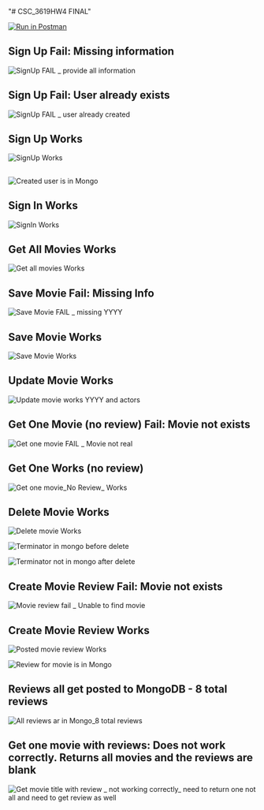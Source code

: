 "# CSC_3619HW4 FINAL" 

[![Run in Postman](https://run.pstmn.io/button.svg)](https://app.getpostman.com/run-collection/19231130-6c8ee4cc-6e5a-413a-8012-09f1063a0418?action=collection%2Ffork&collection-url=entityId%3D19231130-6c8ee4cc-6e5a-413a-8012-09f1063a0418%26entityType%3Dcollection%26workspaceId%3D059b02d9-6ab5-4182-b56c-f56e5f01f6f4)




## Sign Up Fail: Missing information ##
![SignUp FAIL _ provide all information](https://user-images.githubusercontent.com/10605443/163726854-8d07b2fe-0c64-420f-a8e9-6269469c6509.png)

## Sign Up Fail: User already exists ##
![SignUp FAIL _ user already created](https://user-images.githubusercontent.com/10605443/163726856-eceaba5d-5eea-4ff4-aa13-0c38e46020a1.png)

## Sign Up Works ##
![SignUp Works](https://user-images.githubusercontent.com/10605443/163726857-631f96a8-55de-4b6e-a919-0019a43cf77b.png)
##  ##
##  ##
![Created user is in Mongo](https://user-images.githubusercontent.com/10605443/163727188-93d51690-e2d4-45a8-9a38-b0d7c2431934.png)

## Sign In Works ##

![SignIn Works](https://user-images.githubusercontent.com/10605443/163726852-a82c5835-1c39-42b2-af47-fecbec8e226b.png)


## Get All Movies Works ##
![Get all movies Works](https://user-images.githubusercontent.com/10605443/163726842-c1b29076-7a0f-441f-9884-c42fed8e99e8.png)

## Save Movie Fail: Missing Info ##
![Save Movie FAIL _ missing YYYY](https://user-images.githubusercontent.com/10605443/163726850-4f41b9a3-ee05-4e91-b6c2-dddc21b9dc2e.png)

## Save Movie Works ##
![Save Movie Works](https://user-images.githubusercontent.com/10605443/163726851-ce2b936c-0dfc-452f-8014-6eecbbbf9f47.png)

## Update Movie Works ##
![Update movie works YYYY and actors](https://user-images.githubusercontent.com/10605443/163726860-ecdcd74d-d6d0-4390-a42d-75f5cc2c907b.png)

## Get One Movie (no review) Fail: Movie not exists ##
![Get one movie FAIL _ Movie not real](https://user-images.githubusercontent.com/10605443/163726844-425ef80c-5f58-47af-afcc-7607310f0ab0.png)

## Get One Works (no review) ##
![Get one movie_No Review_ Works](https://user-images.githubusercontent.com/10605443/163726845-2248dbfe-cb4b-478f-a176-3afa6f5953a4.png)

## Delete Movie Works ##
![Delete movie Works](https://user-images.githubusercontent.com/10605443/163726841-e6ea74a2-12cf-4b9b-b150-bbecafe55778.png)

![Terminator in mongo before delete](https://user-images.githubusercontent.com/10605443/163726858-f3fa8922-cee5-4e6f-b35a-afd6c79885b4.png)

![Terminator not in mongo after delete](https://user-images.githubusercontent.com/10605443/163726859-b68c1a62-591e-41d9-8624-e938504aadc7.png)

## Create Movie Review Fail: Movie not exists ##
![Movie review fail _ Unable to  find movie](https://user-images.githubusercontent.com/10605443/163726846-faca5077-28a7-40ef-ba37-85df5ba91996.png)

## Create Movie Review Works ##
![Posted movie review Works](https://user-images.githubusercontent.com/10605443/163726847-47c9f4e6-d4e7-40ca-a4dc-ba556bd6b9d6.png)

![Review for movie is in Mongo](https://user-images.githubusercontent.com/10605443/163726848-965e9ccd-50d4-4795-816a-312a866c8a9e.png)

## Reviews all get posted to MongoDB - 8 total reviews ##
![All reviews ar in Mongo_8 total reviews](https://user-images.githubusercontent.com/10605443/163727287-a03444c8-87f0-4058-becd-1a1f34a6e2c2.png)



## Get one movie with reviews: Does not work correctly. Returns all movies and the reviews are blank ##
![Get movie title with review _ not working correctly_ need to return one not all and need to get review as well](https://user-images.githubusercontent.com/10605443/163726843-cd88a364-5c3c-4bd8-904e-3e0522210dd2.png)

